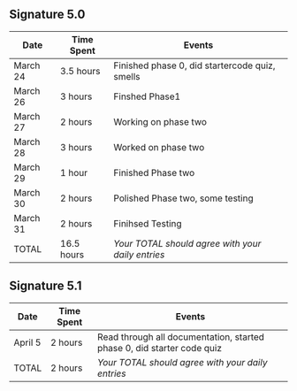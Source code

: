 ## Signature 5.0

| Date        | Time Spent | Events
|-------------|------------|--------------------
|  March 24   | 3.5 hours  | Finished phase 0, did startercode quiz, smells
|  March 26   | 3 hours    | Finshed Phase1
|  March 27   | 2 hours    | Working on phase two
|  March 28   | 3 hours    | Worked on phase two
|  March 29   | 1 hour     | Finished Phase two
|  March 30   | 2 hours    | Polished Phase two, some testing
|  March 31   | 2 hours    | Finihsed Testing
|  TOTAL      | 16.5 hours | *Your TOTAL should agree with your daily entries*


## Signature 5.1

| Date    | Time Spent | Events
|---------|------------|--------------------
| April 5 | 2 hours    | Read through all documentation, started phase 0, did starter code quiz
| TOTAL   | 2 hours    | *Your TOTAL should agree with your daily entries*
